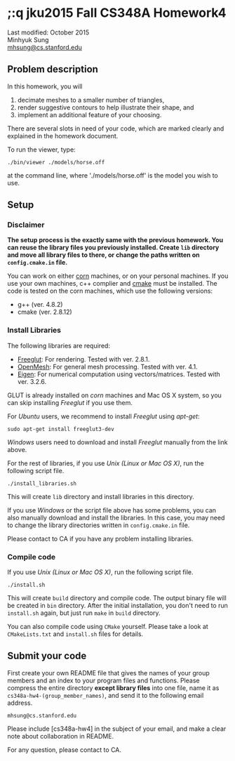 ;:q
jku2015 Fall CS348A Homework4
================
Last modified:
October 2015  
Minhyuk Sung  
mhsung@cs.stanford.edu  


## Problem description
In this homework, you will
1) decimate meshes to a smaller number of triangles,
2) render suggestive contours to help illustrate their shape, and
3) implement an additional feature of your choosing.

There are several slots in need of your code, which are marked clearly and explained in the homework document.

To run the viewer, type:

	./bin/viewer ./models/horse.off 
	
at the command line, where './models/horse.off' is the model you wish to use.


## Setup
### Disclaimer
**The setup process is the exactly same with the previous homework. You can reuse the library files you previously installed. Create `lib` directory and move all library files to there, or change the paths written on `config.cmake.in` file.**

You can work on either [corn](https://web.stanford.edu/group/farmshare/cgi-bin/wiki/index.php/Main_Page#corn_info) machines, or on your personal machines. If you use your own machines, c++ complier and [cmake](https://cmake.org/) must be installed. The code is tested on the corn machines, which use the following versions:

* g++ (ver. 4.8.2)
* cmake (ver. 2.8.12)

### Install Libraries
The following libraries are required:

* [Freeglut](http://freeglut.sourceforge.net/): For rendering. Tested with ver. 2.8.1.
* [OpenMesh](http://www.openmesh.org/): For general mesh processing. Tested with ver. 4.1.
* [Eigen](http://eigen.tuxfamily.org/): For numerical computation using vectors/matrices. Tested with ver. 3.2.6.

GLUT is already installed on *corn* machines and Mac OS X system, so you can skip installing *Freeglut* if you use them.

For *Ubuntu* users, we recommend to install *Freeglut* using *apt-get*:

	sudo apt-get install freeglut3-dev
	
*Windows* users need to download and install *Freeglut* manually from the link above.


For the rest of libraries, if you use *Unix (Linux or Mac OS X)*, run the following script file.

	./install_libraries.sh

This will create `lib` directory and install libraries in this directory.

If you use *Windows* or the script file above has some problems, you can also manually download and install the libraries. In this case, you may need to change the library directories written in `config.cmake.in` file.

Please contact to CA if you have any problem installing libraries.


### Compile code
If you use *Unix (Linux or Mac OS X)*, run the following script file.

	./install.sh

This will create `build` directory and compile code. The output binary file will be created in `bin` directory. After the initial installation, you don't need to run `install.sh` again, but just run `make` in `build` directory.

You can also compile code using `CMake` yourself. Please take a look at `CMakeLists.txt` and `install.sh` files for details.


## Submit your code
First create your own README file that gives the names of your group members and an index to your program files and functions. Please compress the entire directory **except library files** into one file, name it as `cs348a-hw4-(group_member_names)`, and send it to the following email address.

	mhsung@cs.stanford.edu

Please include [cs348a-hw4] in the subject of your email, and make a clear note about collaboration in README.

For any question, please contact to CA.
